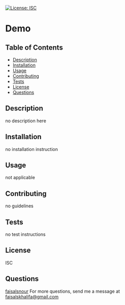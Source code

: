 [![License: ISC](https://img.shields.io/badge/License-ISC-blue.svg)](https://opensource.org/licenses/ISC)
# Demo
## Table of Contents
- [Description](#description)
- [Installation](#installation)
- [Usage](#usage)
- [Contributing](#contributing)
- [Tests](#tests)
- [License](#license)
- [Questions](#questions)
## Description
no description here
## Installation
no installation instruction
## Usage
not applicable
## Contributing
no guidelines 
## Tests
no test instructions
## License
ISC
## Questions
[faisalsnour](https://github.com/faisalsnour)
 For more questions, send me a message at faisalskhalifa@gmail.com 